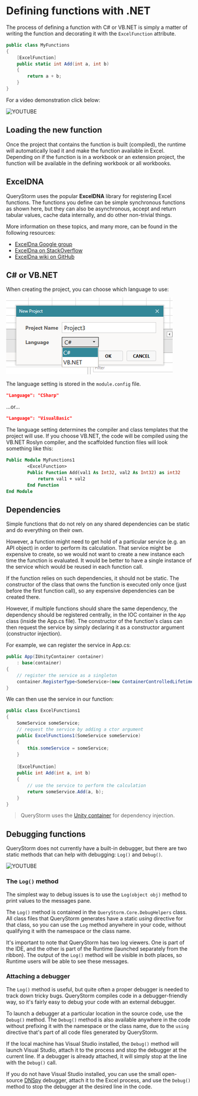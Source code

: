 # Defining functions with .NET

The process of defining a function with C# or VB.NET is simply a matter of writing the function and decorating it with the `ExcelFunction` attribute.

```csharp
public class MyFunctions
{
    [ExcelFunction]
    public static int Add(int a, int b)
    {
        return a + b;
    }
}
```

For a video demonstration click below:

![YOUTUBE](emcyyiVUYSk)

## Loading the new function

Once the project that contains the function is built (compiled), the runtime will automatically load it and make the function available in Excel. Depending on if the function is in a workbook or an extension project, the function will be available in the defining workbook or all workbooks.

## ExcelDNA

QueryStorm uses the popular **ExcelDNA** library for registering Excel functions. The functions you define can be simple synchronous functions as shown here, but they can also be asynchronous, accept and return tabular values, cache data internally, and do other non-trivial things.

More information on these topics, and many more, can be found in the following resources:

- [ExcelDna Google group](https://groups.google.com/g/exceldna/)
- [ExcelDna on StackOverflow](https://stackoverflow.com/questions/tagged/excel-dna)
- [ExcelDna wiki on GitHub](https://github.com/Excel-DNA/ExcelDna/wiki)

## C# or VB.NET

When creating the project, you can choose which language to use:

![New project dialog](../Images/new_project_dialog.png)

The language setting is stored in the `module.config` file.

```json
"Language": "CSharp"
```

...or...

```json
"Language": "VisualBasic"
```

The language setting determines the compiler and class templates that the project will use. If you choose VB.NET, the code will be compiled using the VB.NET Roslyn compiler, and the scaffolded function files will look something like this:

```vb
Public Module MyFunctions1
        <ExcelFunction>
        Public Function Add(val1 As Int32, val2 As Int32) as int32
            return val1 + val2
        End Function
End Module
```

## Dependencies

Simple functions that do not rely on any shared dependencies can be static and do everything on their own.

However, a function might need to get hold of a particular service (e.g. an API object) in order to perform its calculation. That service might be expensive to create, so we would not want to create a new instance each time the function is evaluated. It would be better to have a single instance of the service which would be reused in each function call.

If the function relies on such dependencies, it should not be static. The constructor of the class that owns the function is executed only once (just before the first function call), so any expensive dependencies can be created there.

However, if multiple functions should share the same dependency, the dependency should be registered centrally, in the IOC container in the `App` class (inside the App.cs file). The constructor of the function's class can then request the service by simply declaring it as a constructor argument (constructor injection).

For example, we can register the service in App.cs:

```csharp
public App(IUnityContainer container)
    : base(container)
{
    // register the service as a singleton
    container.RegisterType<SomeService>(new ContainerControlledLifetimeManager());
}
```

We can then use the service in our function:

```csharp
public class ExcelFunctions1
{
    SomeService someService;
    // request the service by adding a ctor argument
    public ExcelFunctions1(SomeService someService)
    {
        this.someService = someService;
    }

    [ExcelFunction]
    public int Add(int a, int b)
    {
        // use the service to perform the calculation
        return someService.Add(a, b);
    }
}
```

> QueryStorm uses the [Unity container](http://unitycontainer.org/articles/introduction.html) for dependency injection.

## Debugging functions

QueryStorm does not currently have a built-in debugger, but there are two static methods that can help with debugging: `Log()` and `Debug()`.

![YOUTUBE](zqPGuJoD5DM)

### The `Log()` method

The simplest way to debug issues is to use the `Log(object obj)` method to print values to the messages pane.

The `Log()` method is contained in the `QueryStorm.Core.DebugHelpers` class. All class files that QueryStorm generates have a static *using* directive for that class, so you can use the `Log` method anywhere in your code, without qualifying it with the namespace or the class name.  

It's important to note that QueryStorm has two log viewers. One is part of the IDE, and the other is part of the Runtime (launched separately from the ribbon). The output of the `Log()` method will be visible in both places, so Runtime users will be able to see these messages.

### Attaching a debugger

The `Log()` method is useful, but quite often a proper debugger is needed to track down tricky bugs. QueryStorm compiles code in a debugger-friendly way, so it's fairly easy to debug your code with an external debugger.

To launch a debugger at a particular location in the source code, use the `Debug()` method. The `Debug()` method is also available anywhere in the code without prefixing it with the namespace or the class name, due to the `using` directive that's part of all code files generated by QueryStorm.

If the local machine has Visual Studio installed, the `Debug()` method will launch Visual Studio, attach it to the process and stop the debugger at the current line. If a debugger is already attached, it will simply stop at the line with the `Debug()` call.

If you do not have Visual Studio installed, you can use the small open-source [DNSpy](https://github.com/0xd4d/dnSpy) debugger, attach it to the Excel process, and use the `Debug()` method to stop the debugger at the desired line in the code.
